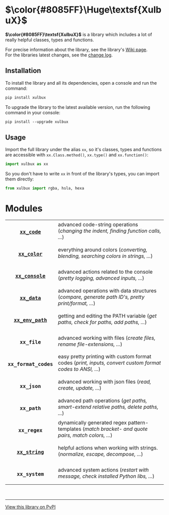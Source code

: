 # **$\color{#8085FF}\Huge\textsf{XulbuX}$**

**$\color{#8085FF}\textsf{XulbuX}$** is a library which includes a lot of really helpful classes, types and functions.

For precise information about the library, see the library's [Wiki page](https://github.com/XulbuX-dev/PythonLibraryXulbuX/wiki).<br>
For the libraries latest changes, see the [change log](https://github.com/XulbuX-dev/PythonLibraryXulbuX/blob/main/CHANGELOG.md).


## Installation

To install the library and all its dependencies, open a console and run the command:
```prolog
pip install xulbux
```

To upgrade the library to the latest available version, run the following command in your console:
```prolog
pip install --upgrade xulbux
```


## Usage

Import the full library under the alias `xx`, so it's classes, types and functions are accessible with `xx.Class.method()`, `xx.type()` and `xx.function()`:
```python
import xulbux as xx
```
So you don't have to write `xx` in front of the library's types, you can import them directly:
```python
from xulbux import rgba, hsla, hexa
```


# Modules

| | |
| :------------------------------------------------------------------------------------------: | :-------------------------------------------------------------------------------------------------------- |
| <h3>[`xx_code`](https://github.com/XulbuX-dev/PythonLibraryXulbuX/wiki/xx_code)</h3>         | advanced code-string operations (*changing the indent, finding function calls, ...*)                      |
| <h3>[`xx_color`](https://github.com/XulbuX-dev/PythonLibraryXulbuX/wiki/xx_color)</h3>       | everything around colors (*converting, blending, searching colors in strings, ...*)                       |
| <h3>[`xx_console`](https://github.com/XulbuX-dev/PythonLibraryXulbuX/wiki/xx_console)</h3>   | advanced actions related to the console (*pretty logging, advanced inputs, ...*)                          |
| <h3>[`xx_data`](https://github.com/XulbuX-dev/PythonLibraryXulbuX/wiki/xx_data)</h3>         | advanced operations with data structures (*compare, generate path ID's, pretty print/format, ...*)        |
| <h3>[`xx_env_path`](https://github.com/XulbuX-dev/PythonLibraryXulbuX/wiki/xx_env_path)</h3> | getting and editing the PATH variable (*get paths, check for paths, add paths, ...*)                      |
| <h3>`xx_file`</h3>                                                                           | advanced working with files (*create files, rename file-extensions, ...*)                                 |
| <h3>`xx_format_codes`</h3>                                                                   | easy pretty printing with custom format codes (*print, inputs, convert custom format codes to ANSI, ...*) |
| <h3>`xx_json`</h3>                                                                           | advanced working with json files (*read, create, update, ...*)                                            |
| <h3>`xx_path`</h3>                                                                           | advanced path operations (*get paths, smart-extend relative paths, delete paths, ...*)                    |
| <h3>`xx_regex`</h3>                                                                          | dynamically generated regex pattern-templates (*match bracket- and quote pairs, match colors, ...*)       |
| <h3>[`xx_string`](https://github.com/XulbuX-dev/PythonLibraryXulbuX/wiki/xx_string)</h3>     | helpful actions when working with strings. (*normalize, escape, decompose, ...*)                          |
| <h3>`xx_system`</h3>                                                                         | advanced system actions (*restart with message, check installed Python libs, ...*)                        |


<br>

--------------------------------------------------------------
[View this library on PyPI](https://pypi.org/project/XulbuX/)
